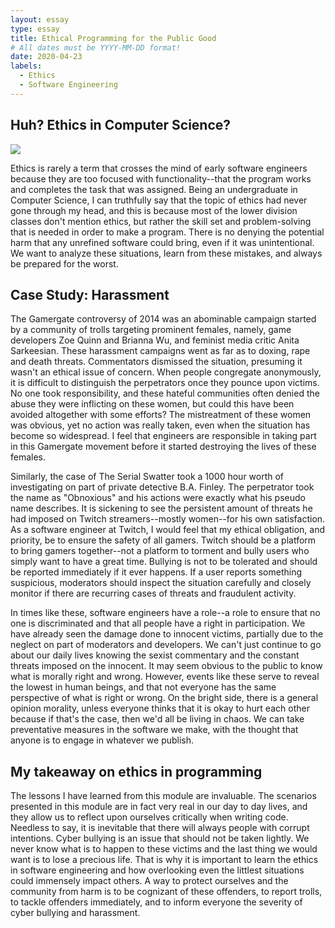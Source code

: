 ```yaml
---
layout: essay
type: essay
title: Ethical Programming for the Public Good 
# All dates must be YYYY-MM-DD format!
date: 2020-04-23
labels:
  - Ethics
  - Software Engineering
---
```

## Huh? Ethics in Computer Science?

<img class="ui medium floated image" src="https://www.metroparent.com/wp-content/uploads/2019/02/michigan-anti-cyberbullying-law-what-means-kids-families.jpg">

Ethics is rarely a term that crosses the mind of early software engineers because they are too focused with functionality--that the program works and completes the task that was assigned. Being an undergraduate in Computer Science, I can truthfully say that the topic of ethics had never gone through my head, and this is because most of the lower division classes don't mention ethics, but rather the skill set and problem-solving that is needed in order to make a program. There is no denying the potential harm that any unrefined software could bring, even if it was unintentional. We want to analyze these situations, learn from these mistakes, and always be prepared for the worst. 

## Case Study: Harassment 

The Gamergate controversy of 2014 was an abominable campaign started by a community of trolls targeting prominent females, namely, game developers Zoe Quinn and Brianna Wu, and feminist media critic Anita Sarkeesian. These harassment campaigns went as far as to doxing, rape and death threats. Commentators dismissed the situation, presuming it wasn't an ethical issue of concern. When people congregate anonymously, it is difficult to distinguish the perpetrators once they pounce upon victims. No one took responsibility, and these hateful communities often denied the abuse they were inflicting on these women, but could this have been avoided altogether with some efforts? The mistreatment of these women was obvious, yet no action was really taken, even when the situation has become so widespread. I feel that engineers are responsible in taking part in this Gamergate movement before it started destroying the lives of these females. 

Similarly, the case of The Serial Swatter took a 1000 hour worth of investigating on part of private detective B.A. Finley. The perpetrator took the name as "Obnoxious" and his actions were exactly what his pseudo name describes. It is sickening to see the persistent amount of threats he had imposed on Twitch streamers--mostly women--for his own satisfaction. As a software engineer at Twitch, I would feel that my ethical obligation, and priority, be to ensure the safety of all gamers. Twitch should be a platform to bring gamers together--not a platform to torment and bully users who simply want to have a great time. Bullying is not to be tolerated and should be reported immediately if it ever happens. If a user reports something suspicious, moderators should inspect the situation carefully and closely monitor if there are recurring cases of threats and fraudulent activity. 

In times like these, software engineers have a role--a role to ensure that no one is discriminated and that all people have a right in participation. We have already seen the damage done to innocent victims, partially due to the neglect on part of moderators and developers. We can't just continue to go about our daily lives knowing the sexist commentary and the constant threats imposed on the innocent. It may seem obvious to the public to know what is morally right and wrong. However, events like these serve to reveal the lowest in human beings, and that not everyone has the same perspective of what is right or wrong. On the bright side, there is a general opinion morality, unless everyone thinks that it is okay to hurt each other because if that's the case, then we'd all be living in chaos. We can take preventative measures in the software we make, with the thought that anyone is to engage in whatever we publish. 

## My takeaway on ethics in programming

The lessons I have learned from this module are invaluable. The scenarios presented in this module are in fact very real in our day to day lives, and they allow us to reflect upon ourselves critically when writing code. Needless to say, it is inevitable that there will always people with corrupt intentions. Cyber bullying is an issue that should not be taken lightly. We never know what is to happen to these victims and the last thing we would want is to lose a precious life. That is why it is important to learn the ethics in software engineering and how overlooking even the littlest situations could immensely impact others. A way to protect ourselves and the community from harm is to be cognizant of these offenders, to report trolls, to tackle offenders immediately, and to inform everyone the severity of cyber bullying and harassment. 
